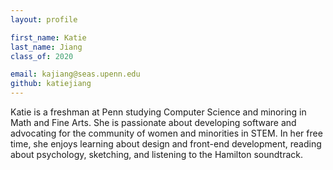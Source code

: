 ```yaml
---
layout: profile

first_name: Katie
last_name: Jiang
class_of: 2020

email: kajiang@seas.upenn.edu
github: katiejiang
---
```


Katie is a freshman at Penn studying Computer Science and minoring in Math and Fine Arts. She is passionate about developing software and advocating for the community of women and minorities in STEM. In her free time, she enjoys learning about design and front-end development, reading about psychology, sketching, and listening to the Hamilton soundtrack.
